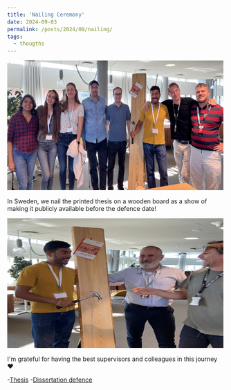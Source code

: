 ```yaml
---
title: 'Nailing Ceremony'
date: 2024-09-03
permalink: /posts/2024/09/nailing/
tags:
  - thougths 
---
```


<img src="/images/nailing2.jpg" alt="My Image" width="500" height="300">

In Sweden, we nail the printed thesis on a wooden board as a show of making it publicly available before the defence date!

<img src="/images/nailing.jpeg" alt="My Image" width="500" height="300">


I'm grateful for having the best supervisors and colleagues in this journey ❤️ 

-[Thesis](https://lnkd.in/dd9brigx)
-[Dissertation defence](https://lnkd.in/diinu_jZ)

